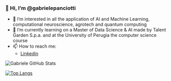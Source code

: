 ### 👋 Hi, I’m @gabrielepanciotti

- 👀 I’m interested in all the application of AI and Machine Learning, computational neuroscience, agrotech and quantum computing
- 🌱 I’m currently learning on a Master of Data Science & AI made by Talent Garden S.p.a. and at the University of Perugia the computer science course
- 📫 How to reach me:
  - [Linkedin](https://www.linkedin.com/in/gabriele-panciotti)

![Gabriele GitHub Stats](https://github-readme-stats.vercel.app/api?username=gabrielepanciotti)

[![Top Langs](https://github-readme-stats.vercel.app/api/top-langs/?username=gabrielepanciotti)](https://github.com/gabrielepanciotti/github-readme-stats)
<!---
gabrielepanciotti/gabrielepanciotti is a ✨ special ✨ repository because its `README.md` (this file) appears on your GitHub profile.
You can click the Preview link to take a look at your changes.
--->
